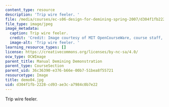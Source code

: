 ```yaml
---
content_type: resource
description: 'Trip wire feeler. '
file: /media/courses/ec-s06-design-for-demining-spring-2007/d304f1fb2228cd93ae3ca7984c0b7e22_demo04.jpg
file_type: image/jpeg
image_metadata:
  caption: Trip wire feeler.
  credit: 'Credit: Image courtesy of MIT OpenCourseWare, course staff, and students.'
  image-alt: 'Trip wire feeler. '
learning_resource_types: []
license: https://creativecommons.org/licenses/by-nc-sa/4.0/
ocw_type: OCWImage
parent_title: Manual Demining Demonstration
parent_type: CourseSection
parent_uid: 36c36390-e376-b66e-00b7-51bea8f55721
resourcetype: Image
title: demo04.jpg
uid: d304f1fb-2228-cd93-ae3c-a7984c0b7e22
---
```

Trip wire feeler. 